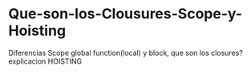 # Que-son-los-Clousures-Scope-y-Hoisting
Diferencias Scope global function(local) y block, que son los closures? explicacion HOISTING 
